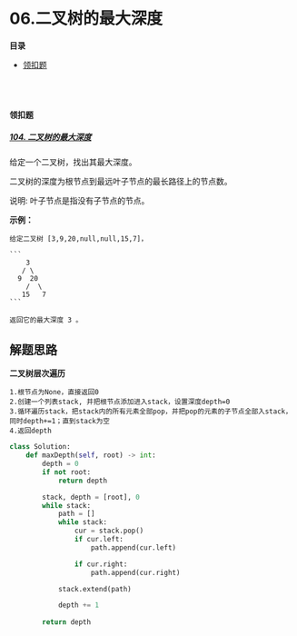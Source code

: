 # 06.二叉树的最大深度

**目录**

- [领扣题](#领扣题)



</br></br>

#### **领扣题**

##### [104. 二叉树的最大深度](https://leetcode.cn/problems/maximum-depth-of-binary-tree/)

给定一个二叉树，找出其最大深度。

二叉树的深度为根节点到最远叶子节点的最长路径上的节点数。

说明: 叶子节点是指没有子节点的节点。

**示例：**

````
给定二叉树 [3,9,20,null,null,15,7]，

```
	3
   / \
  9  20
    /  \
   15   7
```

返回它的最大深度 3 。

````



## 解题思路

**二叉树层次遍历**

```
1.根节点为None，直接返回0
2.创建一个列表stack, 并把根节点添加进入stack，设置深度depth=0
3.循环遍历stack，把stack内的所有元素全部pop，并把pop的元素的子节点全部入stack， 同时depth+=1；直到stack为空
4.返回depth
```



```python
class Solution:
    def maxDepth(self, root) -> int:
        depth = 0
        if not root:
            return depth

        stack, depth = [root], 0
        while stack:
            path = []
            while stack:
                cur = stack.pop()
                if cur.left:
                    path.append(cur.left)

                if cur.right:
                    path.append(cur.right)

            stack.extend(path)

            depth += 1
            
        return depth
```

